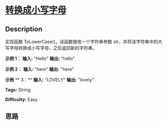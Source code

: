 # [转换成小写字母][title]

## Description

实现函数 ToLowerCase()，该函数接收一个字符串参数 str，并将该字符串中的大写字母转换成小写字母，之后返回新的字符串。



**示例 1：**
            **输入:** "Hello"    **输出:** "hello"

**示例 2：**
            **输入:** "here"    **输出:** "here"

**示例** **  3：**
            **输入:** "LOVELY"    **输出:** "lovely"    


**Tags:** String

**Difficulty:** Easy

## 思路

[title]: https://leetcode-cn.com/problems/to-lower-case
